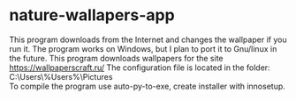 # nature-wallapers-app
This program downloads from the Internet and changes the wallpaper if you run it.
The program works on Windows, but I plan to port it to Gnu/linux in the future.
This program downloads wallpapers for the site https://wallpaperscraft.ru/
The configuration file is located in the folder: C:\Users\\%Users%\Pictures\
To compile the program use auto-py-to-exe, create installer with innosetup.
